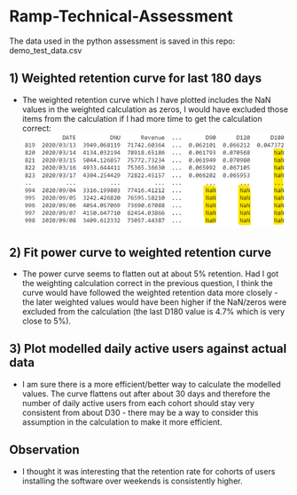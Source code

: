 # Ramp-Technical-Assessment

The data used in the python assessment is saved in this repo: demo_test_data.csv

## 1) Weighted retention curve for last 180 days
 - The weighted retention curve which I have plotted includes the NaN values in the weighted calculation as zeros, I would have excluded those items from the calculation if I had more time to get the calculation correct:
![alt text](https://github.com/SarahGraceMaclean/Ramp-Technical-Assessment/blob/main/Matrix.png)
  
## 2) Fit power curve to weighted retention curve
 - The power curve seems to flatten out at about 5% retention. Had I got the weighting calculation correct in the previous question, I think the curve would have followed the weighted retention data more closely - the later weighted values would have been higher if the NaN/zeros were excluded from the calculation (the last D180 value is 4.7% which is very close to 5%).
 
## 3) Plot modelled daily active users against actual data
- I am sure there is a more efficient/better way to calculate the modelled values. The curve flattens out after about 30 days and therefore the number of daily active users from each cohort should stay very consistent from about D30 - there may be a way to consider this assumption in the calculation to make it more efficient. 

## Observation
- I thought it was interesting that the retention rate for cohorts of users installing the software over weekends is consistently higher. 
